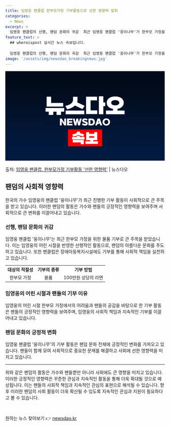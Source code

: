 ```yaml
---
title: 임영웅 팬클럽 한부모가정 기부활동으로 선한 영향력 발휘
categories:
  - News
excerpt: >
  임영웅 팬클럽의 선행, 팬덤 문화의 귀감  최근 임영웅 팬클럽 '웅이나무'가 한부모 가정을 위한 물품 기부로…
feature_text: >
  ## whereispost 실시간 뉴스 속보입니다.

  임영웅 팬클럽의 선행, 팬덤 문화의 귀감  최근 임영웅 팬클럽 '웅이나무'가 한부모 가정을 위한 물품 기부로…
image: '/assets/img/newsdao_breakingnews.jpg'
---
```


![뉴스다오 속보](/assets/img/newsdao_breakingnews.jpg)

<p>출처: <a href="https://newsdao.kr/4494" rel="dofollow">임영웅 팬클럽, 한부모가정 기부활동 '선한 영향력'</a> | 뉴스다오</p>

<h2 data-ke-size="size26">팬덤의 사회적 영향력</h2>
<p data-ke-size="size16">한국의 가수 임영웅의 팬클럽 '웅이나무'가 최근 진행한 기부 활동이 사회적으로 큰 주목을 받고 있습니다. 이러한 팬덤의 활동은 가수와 팬들의 긍정적인 영향력을 보여주며 사회적으로 큰 변화를 이끌어내고 있습니다.</p>

<h3>선행, 팬덤 문화의 귀감</h3>
<p data-ke-size="size16">임영웅 팬클럽 '웅이나무'는 최근 한부모 가정을 위한 물품 기부로 큰 주목을 받았습니다. 이는 임영웅의 어린 시절을 반영한 선행적인 활동으로, 팬덤의 아름다운 문화를 주도하고 있습니다. 또한 팬클럽은 장애아동복지시설에도 기부를 통해 사회적 책임을 실천하고 있습니다.</p>

<table>
	<tr>
		<td style="text-align: center; height: 17px;"><b>대상의 적절성</b></td>
		<td style="text-align: center; height: 17px;"><b>기부의 종류</b></td>
		<td style="text-align: center; height: 17px;"><b>기부 방법</b></td>
	</tr>
	<tr>
		<td style="text-align: center; height: 17px;">한부모 가정</td>
		<td style="text-align: center; height: 17px;">물품</td>
		<td style="text-align: center; height: 17px;">100만원 상당의 라면</td>
	</tr>
</table>

<h3>임영웅의 어린 시절과 팬들의 기부 이유</h3>
<p data-ke-size="size16">임영웅의 어린 시절 한부모 가정에서의 어려움과 팬들의 공감을 바탕으로 한 기부 활동은 팬들의 긍정적인 영향력을 보여주며, 임영웅의 사회적 책임과 지속적인 기부를 이끌어내고 있습니다.</p>

<h3>팬덤 문화의 긍정적 변화</h3>
<p data-ke-size="size16">임영웅 팬클럽 '웅이나무'의 기부 활동은 팬덤 문화 전체에 긍정적인 변화를 가져오고 있습니다. 팬들이 함께 모여 사회적으로 중요한 문제를 해결하고 사회에 선한 영향력을 미치고 있습니다.</p>

<hr>

<p data-ke-size="size16">위와 같은 팬덤의 활동은 가수와 팬들뿐만 아니라 사회에도 큰 영향을 미치고 있습니다. 이러한 긍정적인 영향력은 꾸준한 관심과 지속적인 활동을 통해 더욱 확대될 것으로 예상됩니다. 이는 팬들의 사회적 책임과 지속적인 관심의 표현으로 해석될 수 있습니다. 향후 이러한 팬덤의 사회 활동이 더욱 확산될 수 있도록 지속적인 관심과 지원이 필요하다고 볼 수 있습니다.</p>

<p data-ke-size="size16">&nbsp;</p>
 

원하는 뉴스 찾아보기 👉 <a href="https://newsdao.kr" rel="dofollow">newsdao.kr</a>


